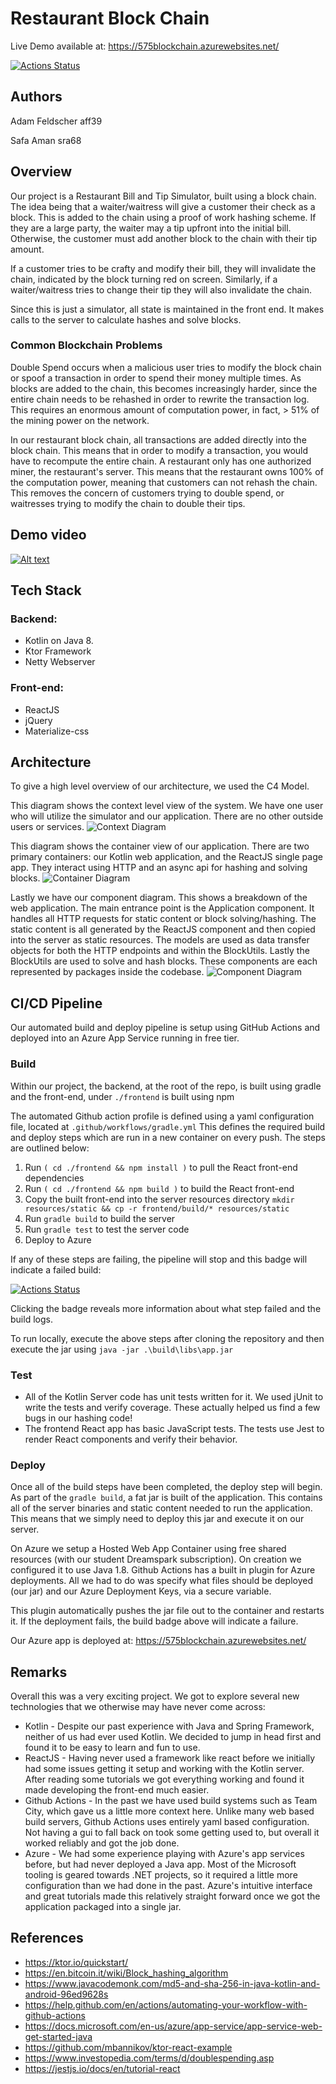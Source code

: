 # Restaurant Block Chain
Live Demo available at: https://575blockchain.azurewebsites.net/

[![Actions Status](https://github.com/afeldscher/CS575Final/workflows/Build-Deploy/badge.svg)](https://github.com/afeldscher/CS575Final/actions)

## Authors
Adam Feldscher aff39

Safa Aman sra68
  
## Overview
Our project is a Restaurant Bill and Tip Simulator, built using a block chain. The idea being that a waiter/waitress will give a customer their check as a block. This is added to the chain using a proof of work hashing scheme. If they are a large party, the waiter may a tip upfront into the initial bill. Otherwise, the customer must add another block to the chain with their tip amount. 

If a customer tries to be crafty and modify their bill, they will invalidate the chain, indicated by the block turning red on screen. Similarly, if a waiter/waitress tries to change their tip they will also invalidate the chain. 

Since this is just a simulator, all state is maintained in the front end. It makes calls to the server to calculate hashes and solve blocks.

### Common Blockchain Problems
Double Spend occurs when a malicious user tries to modify the block chain or spoof a transaction in order to spend their money multiple times. As blocks are added to the chain, this becomes increasingly harder, since the entire chain needs to be rehashed in order to rewrite the transaction log. This requires an enormous amount of computation power, in fact, > 51% of the mining power on the network. 

In our restaurant block chain, all transactions are added directly into the block chain. This means that in order to modify a transaction, you would have to recompute the entire chain. A restaurant only has one authorized miner, the restaurant's server. This means that the restaurant owns 100% of the computation power, meaning that customers can not rehash the chain. This removes the concern of customers trying to double spend, or waitresses trying to modify the chain to double their tips. 

## Demo video

[![Alt text](https://img.youtube.com/vi/ljMrS6FFhmc/0.jpg)](https://www.youtube.com/watch?v=ljMrS6FFhmc)

## Tech Stack 
### Backend: 
* Kotlin on Java 8. 
* Ktor Framework 
* Netty Webserver

### Front-end: 
* ReactJS
* jQuery
* Materialize-css

## Architecture
To give a high level overview of our architecture, we used the C4 Model.

This diagram shows the context level view of the system. We have one user who will utilize the simulator and our application. There are no other outside users or services. 
![Context Diagram](/diagrams/context.png?raw=true)

This diagram shows the container view of our application. There are two primary containers: our Kotlin web application, and the ReactJS single page app. They interact using HTTP and an async api for hashing and solving blocks. 
![Container Diagram](/diagrams/container.png?raw=true)

Lastly we have our component diagram. This shows a breakdown of the web application. The main entrance point is the Application component. It handles all HTTP requests for static content or block solving/hashing. The static content is all generated by the ReactJS component and then copied into the server as static resources. The models are used as data transfer objects for both the HTTP endpoints and within the BlockUtils. Lastly the BlockUtils are used to solve and hash blocks. These components are each represented by packages inside the codebase. 
![Component Diagram](/diagrams/component.png?raw=true)


## CI/CD Pipeline 

Our automated build and deploy pipeline is setup using GitHub Actions and deployed into an Azure App Service running in free tier.

### Build

Within our project, the backend, at the root of the repo, is built using gradle and the front-end, under `./frontend` is built using npm

The automated Github action profile is defined using a yaml configuration file, located at `.github/workflows/gradle.yml` This defines the required build and deploy steps which are run in a new container on every push. The steps are outlined below:

1. Run `( cd ./frontend && npm install )` to pull the React front-end dependencies 
1. Run `( cd ./frontend && npm build )` to build the React front-end
1. Copy the built front-end into the server resources directory `mkdir resources/static && cp -r frontend/build/* resources/static`
1. Run `gradle build` to build the server
1. Run `gradle test` to test the server code
1. Deploy to Azure

If any of these steps are failing, the pipeline will stop and this badge will indicate a failed build:

[![Actions Status](https://github.com/afeldscher/CS575Final/workflows/Build-Deploy/badge.svg)](https://github.com/afeldscher/CS575Final/actions)

Clicking the badge reveals more information about what step failed and the build logs. 

To run locally, execute the above steps after cloning the repository and then execute the jar using `java -jar .\build\libs\app.jar`

### Test
* All of the Kotlin Server code has unit tests written for it. We used jUnit to write the tests and verify coverage. These actually helped us find a few bugs in our hashing code!
* The frontend React app has basic JavaScript tests. The tests use Jest to render React components and verify their behavior.

### Deploy

Once all of the build steps have been completed, the deploy step will begin. As part of the `gradle build`, a fat jar is built of the application. This contains all of the server binaries and static content needed to run the application. This means that we simply need to deploy this jar and execute it on our server. 

On Azure we setup a Hosted Web App Container using free shared resources (with our student Dreamspark subscription). On creation we configured it to use Java 1.8. Github Actions has a built in plugin for Azure deployments. All we had to do was specify what files should be deployed (our jar) and our Azure Deployment Keys, via a secure variable. 

This plugin automatically pushes the jar file out to the container and restarts it. If the deployment fails, the build badge above will indicate a failure. 

Our Azure app is deployed at: https://575blockchain.azurewebsites.net/

## Remarks
Overall this was a very exciting project. We got to explore several new technologies that we otherwise may have never come across:
* Kotlin - Despite our past experience with Java and Spring Framework, neither of us had ever used Kotlin. We decided to jump in head first and found it to be easy to learn and fun to use. 
* ReactJS - Having never used a framework like react before we initially had some issues getting it setup and working with the Kotlin server. After reading some tutorials we got everything working and found it made developing the front-end much easier. 
* Github Actions - In the past we have used build systems such as Team City, which gave us a little more context here. Unlike many web based build servers, Github Actions uses entirely yaml based configuration. Not having a gui to fall back on took some getting used to, but overall it worked reliably and got the job done. 
* Azure - We had some experience playing with Azure's app services before, but had never deployed a Java app. Most of the Microsoft tooling is geared towards .NET projects, so it required a little more configuration than we had done in the past. Azure's intuitive interface and great tutorials made this relatively straight forward once we got the application packaged into a single jar. 


## References
* https://ktor.io/quickstart/
* https://en.bitcoin.it/wiki/Block_hashing_algorithm
* https://www.javacodemonk.com/md5-and-sha-256-in-java-kotlin-and-android-96ed9628s
* https://help.github.com/en/actions/automating-your-workflow-with-github-actions
* https://docs.microsoft.com/en-us/azure/app-service/app-service-web-get-started-java
* https://github.com/mbannikov/ktor-react-example
* https://www.investopedia.com/terms/d/doublespending.asp
* https://jestjs.io/docs/en/tutorial-react
